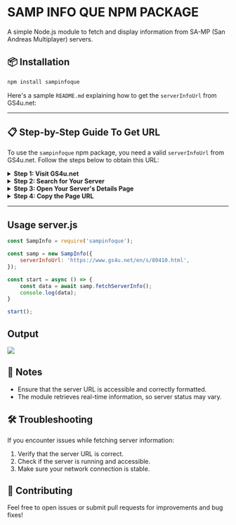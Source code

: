 # SAMP INFO QUE NPM PACKAGE

A simple Node.js module to fetch and display information from SA-MP (San Andreas Multiplayer) servers.

## 📦 Installation

```bash
npm install sampinfoque
```

Here's a sample `README.md` explaining how to get the `serverInfoUrl` from GS4u.net:

---

## 📋 Step-by-Step Guide To Get URL
To use the `sampinfoque` npm package, you need a valid `serverInfoUrl` from GS4u.net. Follow the steps below to obtain this URL:

<details>
<summary><strong>Step 1: Visit GS4u.net</strong></summary>
Go to [GS4u.net](https://www.gs4u.net), a platform that provides SA-MP server listings.
</details>

<details>
<summary><strong>Step 2: Search for Your Server</strong></summary>
1. Use the search bar on the homepage to find your SA-MP server.
2. Type your server's name, IP address, or keywords to locate it.
</details>

<details>
<summary><strong>Step 3: Open Your Server's Details Page</strong></summary>
1. From the search results, click on your server listing.
2. This will open the server details page showing information such as player count, hostname, game mode, and more.
</details>

<details>
<summary><strong>Step 4: Copy the Page URL</strong></summary>
1. Once you're on the server details page, copy the URL from your browser's address bar.
2. This URL is your `serverInfoUrl`. It should look something like this:
</details>

---
##  Usage server.js

```javascript
const SampInfo = require('sampinfoque');

const samp = new SampInfo({
    serverInfoUrl: 'https://www.gs4u.net/en/s/80410.html',
});

const start = async () => {
    const data = await samp.fetchServerInfo();
    console.log(data);
}

start();
```
## Output
![](https://cdn.discordapp.com/attachments/1079951331760017418/1297122267016466463/SPOILER_image.png?ex=6714c6bf&is=6713753f&hm=2546157be9fd258b1150a4c323fd803a87976e5a23dd093f0e54798883a0601a&)

## 📝 Notes

- Ensure that the server URL is accessible and correctly formatted.
- The module retrieves real-time information, so server status may vary.

## 🛠️ Troubleshooting

If you encounter issues while fetching server information:
1. Verify that the server URL is correct.
2. Check if the server is running and accessible.
3. Make sure your network connection is stable.

## 🤝 Contributing

Feel free to open issues or submit pull requests for improvements and bug fixes!
